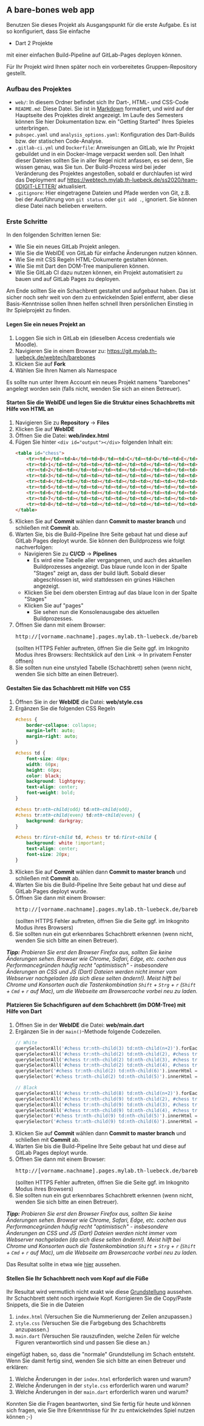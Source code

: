 ## A bare-bones web app

Benutzen Sie dieses Projekt als Ausgangspunkt für die erste Aufgabe.
Es ist so konfiguriert, dass Sie einfache

- Dart 2 Projekte

mit einer einfachen Build-Pipeline auf GitLab-Pages deployen können.

Für Ihr Projekt wird Ihnen später noch ein vorbereitetes Gruppen-Repository gestellt.

### Aufbau des Projektes

- `web/`: In diesem Ordner befindet sich Ihr Dart-, HTML- und CSS-Code
- `README.md`: Diese Datei. Sie ist in [Markdown](https://git.mylab.th-luebeck.de/help/user/markdown.md) formatiert, und wird auf der Hauptseite des Projektes direkt angezeigt. Im Laufe des Semesters können Sie hier Dokumentation bzw. ein "Getting Started" Ihres Spieles unterbringen.
- `pubspec.yaml` und `analysis_options.yaml`: Konfiguration des Dart-Builds bzw. der statischen Code-Analyse.
- `.gitlab-ci.yml` und `Dockerfile`: Anweisungen an GitLab, wie Ihr Projekt gebuildet und in ein Docker-Image verpackt werden soll. Den Inhalt dieser Dateien sollten Sie in aller Regel nicht anfassen, es sei denn, Sie wissen genau, was Sie tun. Der Build-Prozess wird bei jeder Veränderung des Projektes angestoßen, sobald er durchlaufen ist wird das Deployment auf https://webtech.mylab.th-luebeck.de/ss2020/team-0DIGIT-LETTER/ aktualisiert.
- `.gitignore`: Hier eingetragene Dateien und Pfade werden von Git, z.B. bei der Ausführung von `git status` oder `git add .`, ignoriert. Sie können diese Datei nach belieben erweitern.

### Erste Schritte

In den folgenden Schritten lernen Sie:

- Wie Sie ein neues GitLab Projekt anlegen.
- Wie Sie die WebIDE von GitLab für einfache Änderungen nutzen können.
- Wie Sie mit CSS Regeln HTML-Dokumente gestalten können.
- Wie Sie mit Dart den DOM-Tree manipulieren können.
- Wie Sie GitLab CI dazu nutzen können, ein Projekt automatisiert zu bauen und auf GitLab Pages zu deployen.

Am Ende sollten Sie ein Schachbrett gestaltet und aufgebaut haben.
Das ist sicher noch sehr weit von dem zu entwickelnden Spiel entfernt,
aber diese Basis-Kenntnisse sollen Ihnen helfen schnell Ihren persönlichen Einstieg in Ihr Spielprojekt zu finden.

#### Legen Sie ein neues Projekt an

1. Loggen Sie sich in GitLab ein (dieselben Access credentials wie Moodle).
2. Navigieren Sie in einem Browser zu: https://git.mylab.th-luebeck.de/webtech/barebones
4. Klicken Sie auf __Fork__
5. Wählen Sie Ihren Namen als Namespace

Es sollte nun unter Ihrem Account ein neues Projekt namens "barebones" angelegt worden sein
(falls nicht, wenden Sie sich an einen Betreuer).

#### Starten Sie die WebIDE und legen Sie die Struktur eines Schachbretts mit Hilfe von HTML an

1. Navigieren Sie zu __Repository__ -> __Files__
2. Klicken Sie auf __WebIDE__
3. Öffnen Sie die Datei: __web/index.html__
4. Fügen Sie hinter `<div id="output"></div>` folgenden Inhalt ein:
    ```HTML
    <table id="chess">
        <tr><td></td><td>A</td><td>B</td><td>C</td><td>D</td><td>E</td><td>F</td><td>G</td><td>H</td></tr>
        <tr><td>1</td><td></td><td></td><td></td><td></td><td></td><td></td><td></td><td></td></tr>
        <tr><td>2</td><td></td><td></td><td></td><td></td><td></td><td></td><td></td><td></td></tr>
        <tr><td>3</td><td></td><td></td><td></td><td></td><td></td><td></td><td></td><td></td></tr>
        <tr><td>4</td><td></td><td></td><td></td><td></td><td></td><td></td><td></td><td></td></tr>
        <tr><td>5</td><td></td><td></td><td></td><td></td><td></td><td></td><td></td><td></td></tr>
        <tr><td>6</td><td></td><td></td><td></td><td></td><td></td><td></td><td></td><td></td></tr>
        <tr><td>7</td><td></td><td></td><td></td><td></td><td></td><td></td><td></td><td></td></tr>
        <tr><td>8</td><td></td><td></td><td></td><td></td><td></td><td></td><td></td><td></td></tr>
    </table>
    ```
5. Klicken Sie auf __Commit__ wählen dann __Commit to master branch__ und schließen mit __Commit__ ab.
6. Warten Sie, bis die Build-Pipeline Ihre Seite gebaut hat und diese auf GitLab Pages deployt wurde. Sie können den Buildprozess wie folgt nachverfolgen:
   - Navigieren Sie zu __CI/CD__ -> __Pipelines__
       - Es wird eine Tabelle aller vergangenen, und auch des aktuellen Buildprozesses angezeigt. Das blaue runde Icon in der Spalte "Stages" zeigt an, dass der build läuft. Sobald dieser abgeschlossen ist, wird stattdessen ein grünes Häkchen angezeigt.
   - Klicken Sie bei dem obersten Eintrag auf das blaue Icon in der Spalte "Stages"
   - Klicken Sie auf "pages"
       - Sie sehen nun die Konsolenausgabe des aktuellen Buildprozesses.
7. Öffnen Sie dann mit einem Browser: <pre>http://[vorname.nachname].pages.mylab.th-luebeck.de/barebones/</pre> (sollten HTTPS Fehler auftreten, öffnen Sie die Seite ggf. im Inkognito Modus ihres Browsers: Rechtsklick auf den Link -> In privatem Fenster öffnen)
8. Sie sollten nun eine unstyled Tabelle (Schachbrett) sehen (wenn nicht, wenden Sie sich bitte an einen Betreuer).

#### Gestalten Sie das Schachbrett mit Hilfe von CSS

1. Öffnen Sie in der __WebIDE__ die Datei: __web/style.css__
2. Ergänzen Sie die folgenden CSS Regeln
    ```CSS
    #chess {
        border-collapse: collapse;
        margin-left: auto;
        margin-right: auto;
    }

    #chess td {
        font-size: 40px;
        width: 60px;
        height: 60px;
        color: black;
        background: lightgrey;
        text-align: center;
        font-weight: bold;
    }

    #chess tr:nth-child(odd) td:nth-child(odd),
    #chess tr:nth-child(even) td:nth-child(even) {
        background: darkgray;
    }

    #chess tr:first-child td, #chess tr td:first-child {
        background: white !important;
        text-align: center;
        font-size: 20px;
    }
    ```
3. Klicken Sie auf __Commit__ wählen dann __Commit to master branch__ und schließen mit __Commit__ ab.
4. Warten Sie bis die Build-Pipeline Ihre Seite gebaut hat und diese auf GitLab Pages deployt wurde.
5. Öffnen Sie dann mit einem Browser: <pre>http://[vorname.nachname].pages.mylab.th-luebeck.de/barebones/</pre> (sollten HTTPS Fehler auftreten, öffnen Sie die Seite ggf. im Inkognito Modus ihres Browsers)
6. Sie sollten nun ein gut erkennbares Schachbrett erkennen (wenn nicht, wenden Sie sich bitte an einen Betreuer).

___Tipp:__ Probieren Sie erst den Browser Firefox aus, sollten Sie keine Änderungen sehen. Browser wie Chrome, Safari, Edge,
etc. cachen aus Performancegründen häufig recht "optimistisch" - insbesondere Änderungen an CSS und JS (Dart) Dateien werden
nicht immer vom Webserver nachgeladen (da sich diese selten ändern!). Meist hilft bei Chrome und Konsorten auch die Tastenkombination
`Shift` + `Strg` + `r` (`Shift` + `Cmd` + `r` auf Mac), um die Webseite am Browsercache vorbei neu zu laden._

#### Platzieren Sie Schachfiguren auf dem Schachbrett (im DOM-Tree) mit Hilfe von Dart

1. Öffnen Sie in der __WebIDE__ die Datei: __web/main.dart__
2. Ergänzen Sie in der `main()`-Methode folgende Codezeilen.
    ```Dart
    // White
    querySelectorAll('#chess tr:nth-child(3) td:nth-child(n+2)').forEach((td) { td.innerHtml = "&#9817;"; });
    querySelectorAll('#chess tr:nth-child(2) td:nth-child(2), #chess tr:nth-child(2) td:nth-child(9)').forEach((td) { td.innerHtml = "&#9814;"; });
    querySelectorAll('#chess tr:nth-child(2) td:nth-child(3), #chess tr:nth-child(2) td:nth-child(8)').forEach((td) { td.innerHtml = "&#9816;"; });
    querySelectorAll('#chess tr:nth-child(2) td:nth-child(4), #chess tr:nth-child(2) td:nth-child(7)').forEach((td) { td.innerHtml = "&#9815;"; });
    querySelector('#chess tr:nth-child(2) td:nth-child(6)').innerHtml = "&#9812;";
    querySelector('#chess tr:nth-child(2) td:nth-child(5)').innerHtml = "&#9813;";

    // Black
    querySelectorAll('#chess tr:nth-child(8) td:nth-child(n+2)').forEach((td) { td.innerHtml = "&#9823;"; });
    querySelectorAll('#chess tr:nth-child(9) td:nth-child(2), #chess tr:nth-child(9) td:nth-child(9)').forEach((td) { td.innerHtml = "&#9820;"; });
    querySelectorAll('#chess tr:nth-child(9) td:nth-child(3), #chess tr:nth-child(9) td:nth-child(8)').forEach((td) { td.innerHtml = "&#9822;"; });
    querySelectorAll('#chess tr:nth-child(9) td:nth-child(4), #chess tr:nth-child(9) td:nth-child(7)').forEach((td) { td.innerHtml = "&#9821;"; });
    querySelector('#chess tr:nth-child(9) td:nth-child(5)').innerHtml = "&#9819;";
    querySelector('#chess tr:nth-child(9) td:nth-child(6)').innerHtml = "&#9818;";
    ```
3. Klicken Sie auf __Commit__ wählen dann __Commit to master branch__ und schließen mit __Commit__ ab.
4. Warten Sie bis die Build-Pipeline Ihre Seite gebaut hat und diese auf GitLab Pages deployt wurde.
5. Öffnen Sie dann mit einem Browser: <pre>http://[vorname.nachname].pages.mylab.th-luebeck.de/barebones/</pre> (sollten HTTPS Fehler auftreten, öffnen Sie die Seite ggf. im Inkognito Modus ihres Browsers)
6. Sie sollten nun ein gut erkennbares Schachbrett erkennen (wenn nicht, wenden Sie sich bitte an einen Betreuer).

___Tipp:__ Probieren Sie erst den Browser Firefox aus, sollten Sie keine Änderungen sehen. Browser wie Chrome, Safari, Edge,
etc. cachen aus Performancegründen häufig recht "optimistisch" - insbesondere Änderungen an CSS und JS (Dart) Dateien werden
nicht immer vom Webserver nachgeladen (da sich diese selten ändern!). Meist hilft bei Chrome und Konsorten auch die Tastenkombination
`Shift` + `Strg` + `r` (`Shift` + `Cmd` + `r` auf Mac), um die Webseite am Browsercache vorbei neu zu laden._

Das Resultat sollte in etwa wie [hier](https://webtech.mylab.th-luebeck.de/chessboard) aussehen.

#### Stellen Sie Ihr Schachbrett noch vom Kopf auf die Füße

Ihr Resultat wird vermutlich nicht exakt wie diese [Grundstellung](https://webtech.mylab.th-luebeck.de/chessboard) aussehen. Ihr Schachbrett steht noch irgendwie Kopf. Korrigieren Sie die Copy/Paste Snippets, die Sie in die Dateien

1. `index.html` (Versuchen Sie die Nummerierung der Zeilen anzupassen.)
2. `style.css` (Versuchen Sie die Farbgebung des Schachbretts anzupassen.)
3. `main.dart` (Versuchen Sie rauszufinden, welche Zeilen für welche Figuren verantwortlich sind und passen Sie diese an.)

eingefügt haben, so, dass die "normale" Grundstellung im Schach entsteht. Wenn Sie damit fertig sind, wenden Sie sich bitte an einen Betreuer und erklären:

1. Welche Änderungen in der `index.html` erforderlich waren und warum?
2. Welche Änderungen in der `style.css` erforderlich waren und warum?
3. Welche Änderungen in der `main.dart` erforderlich waren und warum?

Konnten Sie die Fragen beantworten, sind Sie fertig für heute und können sich fragen, wie Sie Ihre Erkenntnisse für Ihr zu entwickelndes Spiel nutzen können ;-)


